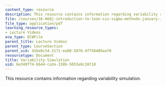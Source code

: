 ```yaml
---
content_type: resource
description: This resource contains information regarding variability simulation.
file: /courses/16-660j-introduction-to-lean-six-sigma-methods-january-iap-2012/6e340ff4b644ca3e338b5053e0c10710_MIT16_660JIAP12_3-2.pdf
file_type: application/pdf
learning_resource_types:
- Lecture Videos
ocw_type: OCWFile
parent_title: Lecture Videos
parent_type: CourseSection
parent_uid: 41be8c54-3171-ea80-5878-4f750489aaf0
resourcetype: Document
title: Variability Simulation
uid: 6e340ff4-b644-ca3e-338b-5053e0c10710
---
```

This resource contains information regarding variability simulation.


